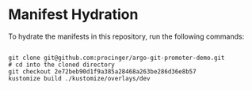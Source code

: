 
# Manifest Hydration

To hydrate the manifests in this repository, run the following commands:

```shell

git clone git@github.com:procinger/argo-git-promoter-demo.git
# cd into the cloned directory
git checkout 2e72beb90d1f9a385a28468a263be286d36e8b57
kustomize build ./kustomize/overlays/dev
```